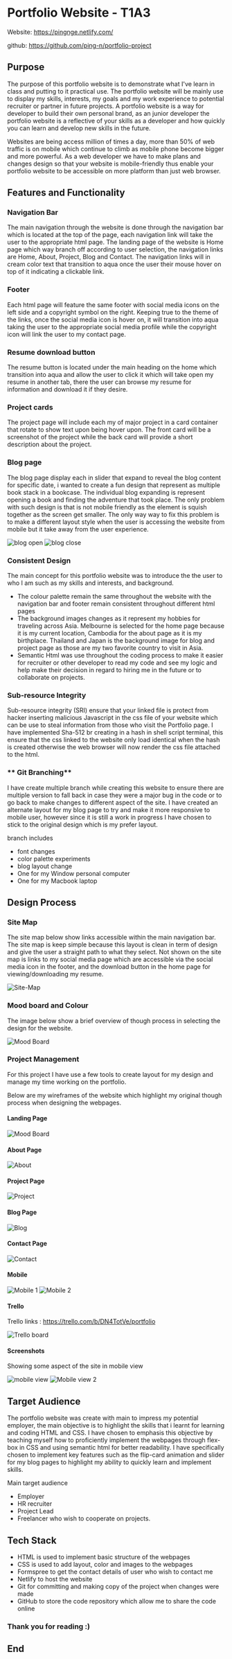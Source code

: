# **Portfolio Website - T1A3**

Website: https://pingnge.netlify.com/

github: https://github.com/ping-n/portfolio-project

## **Purpose**

The purpose of this portfolio website is to demonstrate what I've learn in class and putting to it practical use. The portfolio website will be mainly use to display my skills, interests, my goals and my work experience to potential recruiter or partner in future projects. A portfolio website is a way for developer to build their own personal brand, as an junior developer the portfolio website is a reflective of your skills as a developer and how quickly you can learn and develop new skills in the future.

Websites are being access million of times a day, more than 50% of web traffic is on mobile which continue to climb as mobile phone become bigger and more powerful. As a web developer we have to make plans and changes design so that your website is mobile-friendly thus enable your portfolio website to be accessible on more platform than just web browser.

## **Features and Functionality**

### **Navigation Bar**

The main navigation through the website is done through the navigation bar which is located at the top of the page, each navigation link will take the user to the appropriate html page. The landing page of the website is Home page which way branch off according to user selection, the navigation links are Home, About, Project, Blog and Contact. The navigation links will in cream color text that transition to aqua once the user their mouse hover on top of it indicating a clickable link.

### **Footer**

Each html page will feature the same footer with social media icons on the left side and a copyright symbol on the right. Keeping true to the theme of the links, once the social media icon is hover on, it will transition into aqua taking the user to the appropriate social media profile while the copyright icon will link the user to my contact page.

### **Resume download button**

The resume button is located under the main heading on the home which transition into aqua and allow the user to click it which will take open my resume in another tab, there the user can browse my resume for information and download it if they desire.

### **Project cards**

The project page will include each my of major project in a card container that rotate to show text upon being hover upon. The front card will be a screenshot of the project while the back card will provide a short description about the project.

### **Blog page**

The blog page display each in slider that expand to reveal the blog content for specific date, i wanted to create a fun design that represent as multiple book stack in a bookcase. The individual blog expanding is represent opening a book and finding the adventure that took place. The only problem with such design is that is not mobile friendly as the element is squish together as the screen get smaller. The only way way to fix this problem is to make a different layout style when the user is accessing the website from mobile but it take away from the user experience.

![blog open](./docs/screenshot/blog-open.jpg)
![blog close](./docs/screenshot/blog-close.jpg)

### **Consistent Design**

The main concept for this portfolio website was to introduce the the user to who I am such as my skills and interests, and background.

- The colour palette remain the same throughout the website with the navigation bar and footer remain consistent throughout different html pages
- The background images changes as it represent my hobbies for traveling across Asia. Melbourne is selected for the home page because it is my current location, Cambodia for the about page as it is my birthplace. Thailand and Japan is the background image for blog and project page as those are my two favorite country to visit in Asia.
- Semantic Html was use throughout the coding process to make it easier for recruiter or other developer to read my code and see my logic and help make their decision in regard to hiring me in the future or to collaborate on projects.

### **Sub-resource Integrity**

Sub-resource integrity (SRI) ensure that your linked file is protect from hacker inserting malicious Javascript in the css file of your website which can be use to steal information from those who visit the Portfolio page. I have implemented Sha-512 br creating in a hash in shell script terminal, this ensure that the css linked to the website only load identical when the hash is created otherwise the web browser will now render the css file attached to the html.

### ** Git Branching**

I have create multiple branch while creating this website to ensure there are multiple version to fall back in case they were a major bug in the code or to go back to make changes to different aspect of the site. I have created an alternate layout for my blog page to try and make it more responsive to mobile user, however since it is still a work in progress I have chosen to stick to the original design which is my prefer layout.

branch includes

- font changes
- color palette experiments
- blog layout change
- One for my Window personal computer
- One for my Macbook laptop

## **Design Process**

### **Site Map**

The site map below show links accessible within the main navigation bar. The site map is keep simple because this layout is clean in term of design and give the user a straight path to what they select. Not shown on the site map is links to my social media page which are accessible via the social media icon in the footer, and the download button in the home page for viewing/downloading my resume.

![Site-Map](./docs/site-map.png)

### **Mood board and Colour**

The image below show a brief overview of though process in selecting the design for the website.

![Mood Board](./docs/design-1.png)

### **Project Management**

For this project I have use a few tools to create layout for my design and manage my time working on the portfolio.

Below are my wireframes of the website which highlight my original though process when designing the webpages.

#### Landing Page

![Mood Board](./docs/wireframe/home-page.png)

#### About Page

![About](./docs/wireframe/About.png)

#### Project Page

![Project](./docs/wireframe/Portfolio.png)

#### Blog Page

![Blog](./docs/wireframe/Blog.png)

#### Contact Page

![Contact](./docs/wireframe/Contact.png)

#### Mobile

![Mobile 1](./docs/wireframe/Mobile.png)
![Mobile 2](./docs/wireframe/Mobile-2.png)

#### Trello

Trello links : https://trello.com/b/DN4TotVe/portfolio

![Trello board](./docs/trello-board.png)

#### Screenshots

Showing some aspect of the site in mobile view

![mobile view](./docs/screenshot/mobile-view.jpg)
![Mobile view 2](./docs/screenshot/mobile-view-2.jpg)

## **Target Audience**

The portfolio website was create with main to impress my potential employer, the main objective is to highlight the skills that i learnt for learning and coding HTML and CSS. I have chosen to emphasis this objective by teaching myself how to proficiently implement the webpages through flex-box in CSS and using semantic html for better readability. I have specifically chosen to implement key features such as the flip-card animation and slider for my blog pages to highlight my ability to quickly learn and implement skills.

Main target audience

- Employer
- HR recruiter
- Project Lead
- Freelancer who wish to cooperate on projects.

## **Tech Stack**

- HTML is used to implement basic structure of the webpages
- CSS is used to add layout, color and images to the webpages
- Formspree to get the contact details of user who wish to contact me
- Netlify to host the website
- Git for committing and making copy of the project when changes were made
- GitHub to store the code repository which allow me to share the code online

### Thank you for reading :)
## **End**